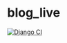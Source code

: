# blog_live

[![Django CI](https://github.com/pietow/blog_live/actions/workflows/django.yml/badge.svg)](https://github.com/pietow/blog_live/actions/workflows/django.yml)
